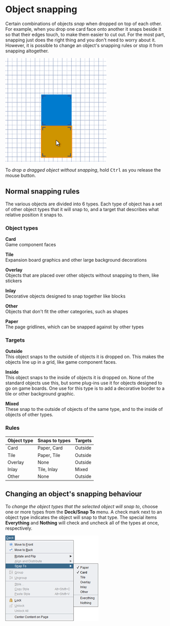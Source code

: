 # Object snapping

Certain combinations of objects *snap* when dropped on top of each other. For example, when you drop one card face onto another it snaps beside it so that their edges touch, to make them easier to cut out. For the most part, snapping just does the right thing and you don't need to worry about it. However, it is possible to change an object's snapping rules or stop it from snapping altogether.

![deck snapping example](images/deck-snap-demo.gif)

To *drop a dragged object without snapping*, hold <kbd>Ctrl</kbd> as you release the mouse button.

## Normal snapping rules

The various objects are divided into 6 types. Each type of object has a set of other object types that it will snap to, and a target that describes what relative position it snaps to.

### Object types

**Card**  
Game component faces

**Tile**  
Expansion board graphics and other large background decorations

**Overlay**  
Objects that are placed over other objects without snapping to them, like stickers

**Inlay**  
Decorative objects designed to snap together like blocks

**Other**  
Objects that don't fit the other categories, such as shapes

**Paper**  
The page gridlines, which can be snapped against by other types

### Targets

**Outside**  
This object snaps to the outside of objects it is dropped on. This makes the objects line up in a grid, like game component faces.

**Inside**  
This object snaps to the inside of objects it is dropped on. None of the standard objects use this, but some plug-ins use it for objects designed to go on game boards. One use for this type is to add a decorative border to a tile or other background graphic.

**Mixed**  
These snap to the outside of objects of the same type, and to the inside of objects of other types.

### Rules

| Object type | Snaps to types | Targets |
| ----------- | -------------- | ------- |
| Card        | Paper, Card    | Outside |
| Tile        | Paper, Tile    | Outside |
| Overlay     | None           | Outside |
| Inlay       | Tile, Inlay    | Mixed   |
| Other       | None           | Outside |

## Changing an object's snapping behaviour

To *change the object types that the selected object will snap to*, choose one or more types from the **Deck/Snap To** menu. A check mark next to an object type indicates the object will snap to that type. The special items **Everything** and **Nothing** will check and uncheck all of the types at once, respectively.

![the snap to menu](images/deck-snap-to.png)